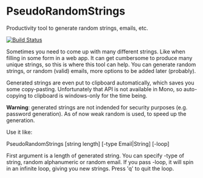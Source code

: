 # PseudoRandomStrings
Productivity tool to generate random strings, emails, etc.

[![Build Status](https://travis-ci.org/arthrp/PseudoRandomStrings.svg?branch=master)](https://travis-ci.org/arthrp/PseudoRandomStrings)

Sometimes you need to come up with many different strings. Like when filling in some form in a web app. 
It can get cumbersome to produce many unique strings, so this is where this tool can help.
You can generate random strings, or random (valid) emails, more options to be added later (probably).

Generated strings are even put to clipboard automatically, which saves you some copy-pasting.
Unfortunately that API is not available in Mono, so auto-copying to clipboard is windows-only for the time being.

**Warning**: generated strings are not indended for security purposes (e.g. password generation). As of now weak random is used, to speed up the generation.

Use it like:

PseudoRandomStrings [string length] [-type Email|String] [-loop]

First argument is a length of generated string.
You can specify -type of string, random alphanumeric or random email.
If you pass -loop, it will spin in an infinite loop, giving you new strings. Press 'q' to quit the loop.
